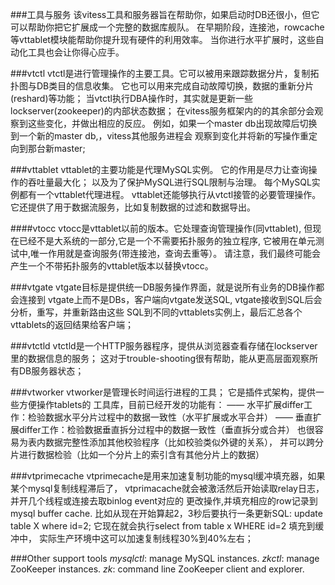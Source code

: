 ###工具与服务
该vitess工具和服务器旨在帮助你，如果启动时DB还很小，但它可以帮助你把它扩展成一个完整的数据库舰队。
在早期阶段，连接池，rowcache等vttablet模块能帮助你提升现有硬件的利用效率。
当你进行水平扩展时，这些自动化工具也会让你得心应手。

###vtctl
vtctl是进行管理操作的主要工具。它可以被用来跟踪数据分片，复制拓扑图与DB类目的信息收集。
它也可以用来完成自动故障切换，数据的重新分片(reshard)等功能；
当vtctl执行DBA操作时，其实就是更新一些lockserver(zookeeper)的内部状态数据；
在vitess服务框架内的的其余部分会观察到这些变化，并做出相应的反应。
例如，如果一个master db出现故障后切换到一个新的master db,，vitess其他服务进程会
观察到变化并将新的写操作重定向到那台新master;

###vttablet
vttablet的主要功能是代理MySQL实例。
它的作用是尽力让查询操作的吞吐量最大化；
以及为了保护MySQL进行SQL限制与治理。
每个MySQL实例都有一个vttablet代理进程。
vttablet还能够执行从vtctl接管的必要管理操作。
它还提供了用于数据流服务，比如复制数据的过滤和数据导出。

####vtocc
vtocc是vttablet以前的版本。它处理查询管理操作(同vttablet),
但现在已经不是大系统的一部分,它是一个不需要拓扑服务的独立程序,
它被用在单元测试中,唯一作用就是查询服务(带连接池，查询去重等）。
请注意，我们最终可能会产生一个不带拓扑服务的vttablet版本以替换vtocc。

###vtgate
vtgate目标是提供统一DB服务操作界面，就是说所有业务的DB操作都会连接到
vtgate上而不是DBs，客户端向vtgate发送SQL, vtgate接收到SQL后会分析，重写，并重新路由这些
SQL到不同的vttablets实例上，最后汇总各个vttablets的返回结果给客户端；

###vtctld
vtctld是一个HTTP服务器程序，提供从浏览器查看存储在lockserver里的数据信息的服务；
这对于trouble-shooting很有帮助，能从更高层面观察所有DB服务器状态；

###vtworker
vtworker是管理长时间运行进程的工具； 它是插件式架构，提供一些方便操作tablets的
工具库，目前已经开发的功能有：
—— 水平扩展differ工作：检验数据水平分片过程中的数据一致性（水平扩展或水平合并）
—— 垂直扩展differ工作：检验数据垂直拆分过程中的数据一致性（垂直拆分或合并）
也很容易为表内数据完整性添加其他校验程序（比如校验类似外键的关系），
并可以跨分片进行数据检验（比如一个分片上的索引含有其他分片上的数据）

###vtprimecache
vtprimecache是用来加速复制功能的mysql缓冲填充器，如果某个mysql复制线程滞后了，
vtprimacache就会被激活然后开始读取relay日志，并开几个线程或连接去取binlog event对应的
更改操作,并填充相应的row记录到mysql buffer cache.
比如从现在开始算起2，3秒后要执行一条更新SQL:
update table X where id=2;
它现在就会执行select from table x WHERE id=2 填充到缓冲中，
实际生产环境中这可以加速复制线程30%到40%左右；

###Other support tools
*mysqlctl*: manage MySQL instances.
*zkctl*: manage ZooKeeper instances.
*zk*: command line ZooKeeper client and explorer.

